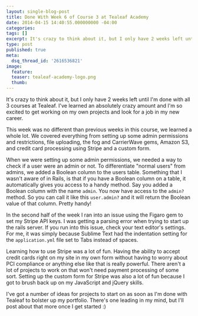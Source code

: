 ```yaml
---
layout: single-blog-post
title: Done With Week 6 of Course 3 at Tealeaf Academy
date: 2014-04-15 14:40:55.000000000 -04:00
categories:
tags: []
excerpt: It's crazy to think about it, but I only have 2 weeks left until I'm done with all 3 courses at Tealeaf. I've learned an absolutely crazy amount and I'm so excited to get working on my own projects and look for a job in my new career.
type: post
published: true
meta:
  dsq_thread_id: '2616536821'
image:
  feature:
  teaser: tealeaf-academy-logo.png
  thumb:
---
```

It's crazy to think about it, but I only have 2 weeks left until I'm done with all 3 courses at Tealeaf. I've learned an absolutely crazy amount and I'm so excited to get working on my own projects and look for a job in my new career.

This week was no different than previous weeks in this course, we learned a whole lot. We covered everything from setting up some admin permissions and restrictions, file uploading, the fog and CarrierWave gems, Amazon S3, and credit card processing using Stripe and a custom form.

When we were setting up some admin permissions, we needed a way to check if a user were an admin or not. To differentiate "normal users" from admins, we added a Boolean column to the users table. Something that I wasn't aware of in Rails, is that if you have a Boolean column on a table, it automatically gives you access to a handy method. Say you added a Boolean column with the name <code class='highlight'>admin</code>. You now have access to the <code class='highlight'>admin?</code> method. So you can call it like this <code class='highlight'>user.admin?</code> and it will return the Boolean value of that column. Pretty handy!

In the second half of the week I ran into an issue using the Figaro gem to set my Stripe API keys. I was getting a parsing error when trying to start up the rails server. If you run into this issue, check your text editor's settings. For me, it was simply because Sublime Text had the indentation setting for the <code class='highlight'>application.yml</code> file set to Tabs instead of spaces.

Learning how to use Stripe was a lot of fun. Having the ability to accept credit cards right on my site in my own form without having to worry about PCI compliance or anything else like that is really powerful. There aren't a lot of projects to work on that won't need payment processing of some sort. Setting up the custom form for Stripe was also a lot of fun because I got to brush back up on my JavaScript and jQuery skills.

I've got a number of ideas for projects to start on as soon as I'm done with Tealeaf to bolster up my portfolio. There's one leading in my mind, but I'll post about that more once I get started :)
